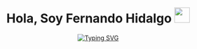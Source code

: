 <h1 align="center"><b>Hola, Soy Fernando Hidalgo </b><img src="https://media.giphy.com/media/hvRJCLFzcasrR4ia7z/giphy.gif" width="35"></h1>
<!--  -->
<p align="center">
<a href="https://git.io/typing-svg"><img src="https://readme-typing-svg.herokuapp.com?font=Honk&weight=500&size=25&pause=1000&color=0480F7F4&center=true&vCenter=true&random=true&width=435&lines=Desarrollo+Web;Dise%C3%B1o+de+UX+;Creador+de+Soluciones+Digitales" alt="Typing SVG" /></a>
</p>
